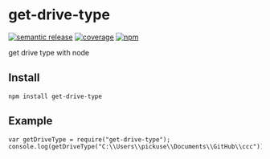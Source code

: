 # get-drive-type

[![semantic release](https://github.com/pickuse2013/get-drive-type/workflows/semantic%20release/badge.svg)](https://github.com/pickuse2013/get-drive-type/actions?query=workflow%3A%22semantic+release%22) [![coverage](https://github.com/pickuse2013/get-drive-type/workflows/coverage/badge.svg)](https://pickuse2013.github.io/get-drive-type/) [![npm](https://badge.fury.io/js/get-drive-type.svg)](https://www.npmjs.com/package/get-drive-type)

get drive type with node

## Install

```
npm install get-drive-type
```

<!-- anything below this line will be safe from template removal -->

## Example

```
var getDriveType = require("get-drive-type");
console.log(getDriveType("C:\\Users\\pickuse\\Documents\\GitHub\\ccc"));
```
